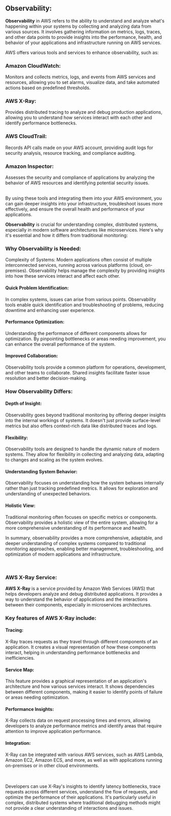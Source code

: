 ## Observability:

<b>Observability</b> in AWS refers to the ability to understand and analyze what's happening within your systems by collecting and analyzing data from various sources. It involves gathering information on metrics, logs, traces, and other data points to provide insights into the performance, health, and behavior of your applications and infrastructure running on AWS services.

AWS offers various tools and services to enhance observability, such as:

### Amazon CloudWatch:
Monitors and collects metrics, logs, and events from AWS services and resources, allowing you to set alarms, visualize data, and take automated actions based on predefined thresholds.

### AWS X-Ray:
Provides distributed tracing to analyze and debug production applications, allowing you to understand how services interact with each other and identify performance bottlenecks.

### AWS CloudTrail: 
Records API calls made on your AWS account, providing audit logs for security analysis, resource tracking, and compliance auditing.

### Amazon Inspector: 
Assesses the security and compliance of applications by analyzing the behavior of AWS resources and identifying potential security issues.

</br>
By using these tools and integrating them into your AWS environment, you can gain deeper insights into your infrastructure, troubleshoot issues more effectively, and ensure the overall health and performance of your applications.

</br>

<b>Observability</b> is crucial for understanding complex, distributed systems, especially in modern software architectures like microservices. Here's why it's essential and how it differs from traditional monitoring:

### Why Observability is Needed:
Complexity of Systems: Modern applications often consist of multiple interconnected services, running across various platforms (cloud, on-premises). Observability helps manage the complexity by providing insights into how these services interact and affect each other.

#### Quick Problem Identification: 
In complex systems, issues can arise from various points. Observability tools enable quick identification and troubleshooting of problems, reducing downtime and enhancing user experience.

#### Performance Optimization:
Understanding the performance of different components allows for optimization. By pinpointing bottlenecks or areas needing improvement, you can enhance the overall performance of the system.

#### Improved Collaboration:
Observability tools provide a common platform for operations, development, and other teams to collaborate. Shared insights facilitate faster issue resolution and better decision-making.

### How Observability Differs:

#### Depth of Insight:
Observability goes beyond traditional monitoring by offering deeper insights into the internal workings of systems. It doesn't just provide surface-level metrics but also offers context-rich data like distributed traces and logs.

#### Flexibility: 
Observability tools are designed to handle the dynamic nature of modern systems. They allow for flexibility in collecting and analyzing data, adapting to changes and scaling as the system evolves.

#### Understanding System Behavior: 
Observability focuses on understanding how the system behaves internally rather than just tracking predefined metrics. It allows for exploration and understanding of unexpected behaviors.

#### Holistic View: 
Traditional monitoring often focuses on specific metrics or components. Observability provides a holistic view of the entire system, allowing for a more comprehensive understanding of its performance and health.

In summary, observability provides a more comprehensive, adaptable, and deeper understanding of complex systems compared to traditional monitoring approaches, enabling better management, troubleshooting, and optimization of modern applications and infrastructure.

<br/>

### AWS X-Ray Service:


<b>AWS X-Ray</b> is a service provided by Amazon Web Services (AWS) that helps developers analyze and debug distributed applications. It provides a way to understand the behavior of applications and the interactions between their components, especially in microservices architectures.

### Key features of AWS X-Ray include:

#### Tracing: 
X-Ray traces requests as they travel through different components of an application. It creates a visual representation of how these components interact, helping in understanding performance bottlenecks and inefficiencies.

#### Service Map: 
This feature provides a graphical representation of an application's architecture and how various services interact. It shows dependencies between different components, making it easier to identify points of failure or areas needing optimization.

#### Performance Insights:
X-Ray collects data on request processing times and errors, allowing developers to analyze performance metrics and identify areas that require attention to improve application performance.

#### Integration:
X-Ray can be integrated with various AWS services, such as AWS Lambda, Amazon EC2, Amazon ECS, and more, as well as with applications running on-premises or in other cloud environments.

</br></br>
Developers can use X-Ray's insights to identify latency bottlenecks, trace requests across different services, understand the flow of requests, and optimize the performance of their applications. It's particularly useful in complex, distributed systems where traditional debugging methods might not provide a clear understanding of interactions and issues.





